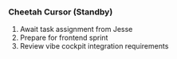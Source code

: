 ### Cheetah Cursor (Standby)
1. Await task assignment from Jesse
2. Prepare for frontend sprint
3. Review vibe cockpit integration requirements
